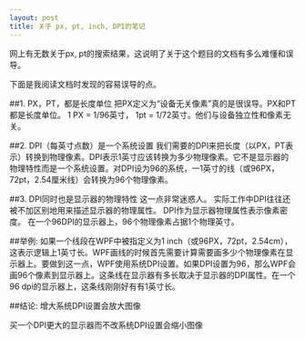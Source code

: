 ```yaml
---
layout: post
title: 关于 px, pt, inch, DPI的笔记
---
```

网上有无数关于px, pt的搜索结果，这说明了关于这个题目的文档有多么难懂和误导。

下面是我阅读文档时发现的容易误导的点。

##1. PX，PT，都是长度单位
把PX定义为“设备无关像素”真的是很误导。PX和PT都是长度单位。 1 PX = 1/96英寸， 1pt = 1/72英寸。他们与设备独立性和像素无关。

##2. DPI（每英寸点数）是一个系统设置
我们需要的DPI来把长度（以PX，PT表示）转换到物理像素。DPI表示1英寸应该转换为多少物理像素。它不是显示器的物理特性而是一个系统设置。对DPI设为96的系统，一1英寸的线（或96PX，72pt，2.54厘米线）会转换为96个物理像素。

##3. DPI同时也是显示器的物理特性
这一点非常迷惑人。 实际工作中DPI往往还被不加区别地用来描述显示器的物理属性。 DPI作为显示器物理属性表示像素密度。 在一个96DPI的显示器上，96个物理像素占据1个物理英寸。

##举例:
如果一个线段在WPF中被指定义为1 inch（或96PX，72pt，2.54cm），这表示逻辑上1英寸长。WPF画线的时候首先需要计算需要画多少个物理像素在显示器上。要做到这一点，WPF使用系统DPI设置。如果DPI设置为96，那么WPF会画96个像素到显示器上。这条线在显示器有多长取决于显示器的DPI属性。在一个96 dpi的显示器上，这条线刚刚好有有1英寸长。

##结论:
增大系统DPI设置会放大图像

买一个DPI更大的显示器而不改系统DPI设置会缩小图像
